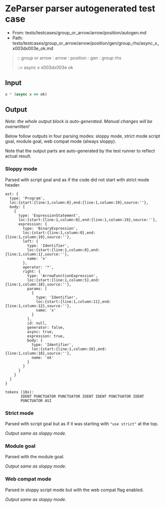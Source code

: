 # ZeParser parser autogenerated test case

- From: tests/testcases/group_or_arrow/arrow/position/autogen.md
- Path: tests/testcases/group_or_arrow/arrow/position/gen/group_rhs/async_x_x003dx003e_ok.md

> :: group or arrow : arrow : position : gen : group rhs
>
> ::> async x x003dx003e ok

## Input


`````js
x * (async x => ok)
`````

## Output

_Note: the whole output block is auto-generated. Manual changes will be overwritten!_

Below follow outputs in four parsing modes: sloppy mode, strict mode script goal, module goal, web compat mode (always sloppy).

Note that the output parts are auto-generated by the test runner to reflect actual result.

### Sloppy mode

Parsed with script goal and as if the code did not start with strict mode header.

`````
ast: {
  type: 'Program',
  loc:{start:{line:1,column:0},end:{line:1,column:19},source:''},
  body: [
    {
      type: 'ExpressionStatement',
      loc:{start:{line:1,column:0},end:{line:1,column:19},source:''},
      expression: {
        type: 'BinaryExpression',
        loc:{start:{line:1,column:0},end:{line:1,column:19},source:''},
        left: {
          type: 'Identifier',
          loc:{start:{line:1,column:0},end:{line:1,column:1},source:''},
          name: 'x'
        },
        operator: '*',
        right: {
          type: 'ArrowFunctionExpression',
          loc:{start:{line:1,column:5},end:{line:1,column:18},source:''},
          params: [
            {
              type: 'Identifier',
              loc:{start:{line:1,column:11},end:{line:1,column:12},source:''},
              name: 'x'
            }
          ],
          id: null,
          generator: false,
          async: true,
          expression: true,
          body: {
            type: 'Identifier',
            loc:{start:{line:1,column:16},end:{line:1,column:18},source:''},
            name: 'ok'
          }
        }
      }
    }
  ]
}

tokens (10x):
       IDENT PUNCTUATOR PUNCTUATOR IDENT IDENT PUNCTUATOR IDENT
       PUNCTUATOR ASI
`````

### Strict mode

Parsed with script goal but as if it was starting with `"use strict"` at the top.

_Output same as sloppy mode._

### Module goal

Parsed with the module goal.

_Output same as sloppy mode._

### Web compat mode

Parsed in sloppy script mode but with the web compat flag enabled.

_Output same as sloppy mode._
